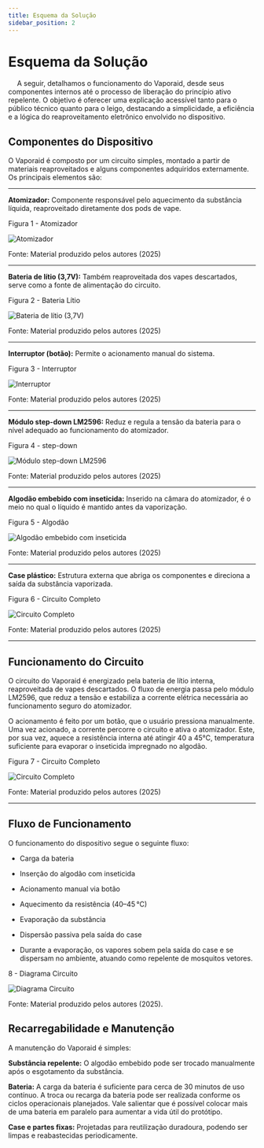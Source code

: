 ```yaml
---
title: Esquema da Solução
sidebar_position: 2
---
```


# Esquema da Solução

&emsp; A seguir, detalhamos o funcionamento do Vaporaid, desde seus componentes internos até o processo de liberação do princípio ativo repelente. O objetivo é oferecer uma explicação acessível tanto para o público técnico quanto para o leigo, destacando a simplicidade, a eficiência e a lógica do reaproveitamento eletrônico envolvido no dispositivo.


## Componentes do Dispositivo
O Vaporaid é composto por um circuito simples, montado a partir de materiais reaproveitados e alguns componentes adquiridos externamente. Os principais elementos são:

---
**Atomizador:** Componente responsável pelo aquecimento da substância líquida, reaproveitado diretamente dos pods de vape.

<p style={{textAlign: 'center'}}>Figura 1 - Atomizador </p>
<div style={{margin: 15}}>
    <div style={{textAlign: 'center'}}>
        <img src={require("../../static/img/atomizador.jpeg").default} style={{width: 300}} alt="Atomizador" />
        <br />
    </div>
</div>
<p style={{textAlign: 'center'}}> Fonte:  Material produzido pelos autores (2025)</p>

---

**Bateria de lítio (3,7V):** Também reaproveitada dos vapes descartados, serve como a fonte de alimentação do circuito.

<p style={{textAlign: 'center'}}>Figura 2 - Bateria Lítio</p>
<div style={{margin: 15}}>
    <div style={{textAlign: 'center'}}>
        <img src={require("../../static/img/bateria.jpeg").default} style={{width: 300}} alt="Bateria de lítio (3,7V)" />
        <br />
    </div>
</div>
<p style={{textAlign: 'center'}}> Fonte:  Material produzido pelos autores (2025)</p>

---

**Interruptor (botão):** Permite o acionamento manual do sistema.

<p style={{textAlign: 'center'}}>Figura 3 - Interruptor</p>
<div style={{margin: 15}}>
    <div style={{textAlign: 'center'}}>
        <img src={require("../../static/img/interruptor.jpeg").default} style={{width: 300}} alt="Interruptor" /> 
        <br />
    </div>
</div>
<p style={{textAlign: 'center'}}> Fonte:  Material produzido pelos autores (2025)</p>

---

**Módulo step-down LM2596:** Reduz e regula a tensão da bateria para o nível adequado ao funcionamento do atomizador.

<p style={{textAlign: 'center'}}>Figura 4 - step-down</p>
<div style={{margin: 15}}>
    <div style={{textAlign: 'center'}}>
        <img src={require("../../static/img/stepdown.jpeg").default} style={{width: 300}} alt="Módulo step-down LM2596" />
        <br />
    </div>
</div>
<p style={{textAlign: 'center'}}> Fonte:  Material produzido pelos autores (2025)</p>

---

**Algodão embebido com inseticida:** Inserido na câmara do atomizador, é o meio no qual o líquido é mantido antes da vaporização.

<p style={{textAlign: 'center'}}>Figura 5 - Algodão</p>
<div style={{margin: 15}}>
    <div style={{textAlign: 'center'}}>
        <img src={require("../../static/img/algodao.jpeg").default} style={{width: 300}} alt="Algodão embebido com inseticida" />
        <br />
    </div>
</div>
<p style={{textAlign: 'center'}}> Fonte:  Material produzido pelos autores (2025)</p>

---

**Case plástico:** Estrutura externa que abriga os componentes e direciona a saída da substância vaporizada.

<p style={{textAlign: 'center'}}>Figura 6 - Circuito Completo</p>
<div style={{margin: 15}}>
    <div style={{textAlign: 'center'}}>
        <img src={require("../../static/img/case.jpeg").default} style={{width: 500}} alt="Circuito Completo" />
        <br />
    </div>
</div>
<p style={{textAlign: 'center'}}> Fonte:  Material produzido pelos autores (2025)</p>

---
## Funcionamento do Circuito
O circuito do Vaporaid é energizado pela bateria de lítio interna, reaproveitada de vapes descartados. O fluxo de energia passa pelo módulo LM2596, que reduz a tensão e estabiliza a corrente elétrica necessária ao funcionamento seguro do atomizador.

O acionamento é feito por um botão, que o usuário pressiona manualmente. Uma vez acionado, a corrente percorre o circuito e ativa o atomizador. Este, por sua vez, aquece a resistência interna até atingir 40 a 45°C, temperatura suficiente para evaporar o inseticida impregnado no algodão.

<p style={{textAlign: 'center'}}>Figura 7 - Circuito Completo</p>
<div style={{margin: 15}}>
    <div style={{textAlign: 'center'}}>
        <img src={require("../../static/img/circuito.jpeg").default} style={{width: 300}} alt="Circuito Completo" />
        <br />
    </div>
</div>
<p style={{textAlign: 'center'}}> Fonte:  Material produzido pelos autores (2025)</p>

---
## Fluxo de Funcionamento
O funcionamento do dispositivo segue o seguinte fluxo:

- Carga da bateria

- Inserção do algodão com inseticida

- Acionamento manual via botão

- Aquecimento da resistência (40–45 °C)

- Evaporação da substância

- Dispersão passiva pela saída do case

- Durante a evaporação, os vapores sobem pela saída do case e se dispersam no ambiente, atuando como repelente de mosquitos vetores.

<p style={{textAlign: 'center'}}>8 - Diagrama Circuito</p>
<div style={{margin: 15}}>
    <div style={{textAlign: 'center'}}>
        <img src={require("../../static/img/diagrama.jpeg").default} style={{width: 500}} alt="Diagrama Circuito" />
        <br />
    </div>
</div>
<p style={{textAlign: 'center'}}> Fonte:  Material produzido pelos autores (2025).</p>

## Recarregabilidade e Manutenção
A manutenção do Vaporaid é simples:

**Substância repelente:** O algodão embebido pode ser trocado manualmente após o esgotamento da substância.

**Bateria:** A carga da bateria é suficiente para cerca de 30 minutos de uso contínuo. A troca ou recarga da bateria pode ser realizada conforme os ciclos operacionais planejados. Vale salientar que é possível colocar mais de uma bateria em paralelo para aumentar a vida útil do protótipo.

**Case e partes fixas:** Projetadas para reutilização duradoura, podendo ser limpas e reabastecidas periodicamente.